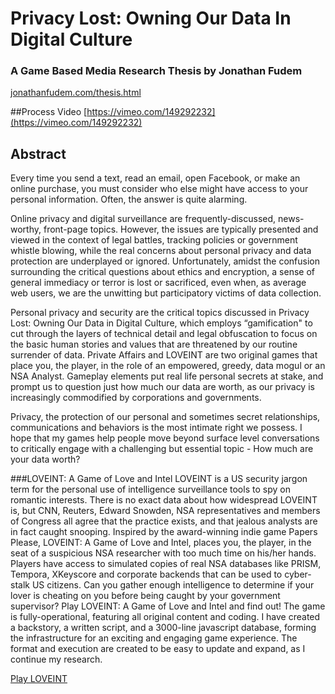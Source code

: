 # Privacy Lost: Owning Our Data In Digital Culture

### A Game Based Media Research Thesis by Jonathan Fudem
[jonathanfudem.com/thesis.html](jonathanfudem.com/thesis.html) 


##Process Video
[https://vimeo.com/149292232](https://vimeo.com/149292232) 

## Abstract
Every time you send a text, read an email, open Facebook, or make an online purchase, you must consider who else might have access to your personal information. Often, the answer is quite alarming.

Online privacy and digital surveillance are frequently-discussed, news-worthy, front-page topics. However, the issues are typically presented and viewed in the context of legal battles, tracking policies or government whistle blowing, while the real concerns about personal privacy and data protection are underplayed or ignored. Unfortunately, amidst the confusion surrounding the critical questions about ethics and encryption, a sense of general immediacy or terror is lost or sacrificed, even when, as average web users, we are the unwitting but participatory victims of data collection.

Personal privacy and security are the critical topics discussed in Privacy Lost: Owning Our Data in Digital Culture, which employs “gamification" to cut through the layers of technical detail and legal obfuscation to focus on the basic human stories and values that are threatened by our routine surrender of data. Private Affairs and LOVEINT are two original games that place you, the player, in the role of an empowered, greedy, data mogul or an NSA Analyst. Gameplay elements put real life personal secrets at stake, and prompt us to question just how much our data are worth, as our privacy is increasingly commodified by corporations and governments.

Privacy, the protection of our personal and sometimes secret relationships, communications and behaviors is the most intimate right we possess. I hope that my games help people move beyond surface level conversations to critically engage with a challenging but essential topic - How much are your data worth?

###LOVEINT: A Game of Love and Intel
LOVEINT is a US security jargon term for the personal use of intelligence surveillance tools to spy on romantic interests. There is no exact data about how widespread LOVEINT is, but CNN, Reuters, Edward Snowden, NSA representatives and members of Congress all agree that the practice exists, and that jealous analysts are in fact caught snooping. Inspired by the award-winning indie game Papers Please, LOVEINT: A Game of Love and Intel, places you, the player, in the seat of a suspicious NSA researcher with too much time on his/her hands. Players have access to simulated copies of real NSA databases like PRISM, Tempora, XKeyscore and corporate backends that can be used to cyber-stalk US citizens. Can you gather enough intelligence to determine if your lover is cheating on you before being caught by your government supervisor? Play LOVEINT: A Game of Love and Intel and find out! The game is fully-operational, featuring all original content and coding. I have created a backstory, a written script, and a 3000-line javascript database, forming the infrastructure for an exciting and engaging game experience. The format and execution are created to be easy to update and expand, as I continue my research.

[Play LOVEINT](jonathanfudem.com/specialprojects/loveint/) 


